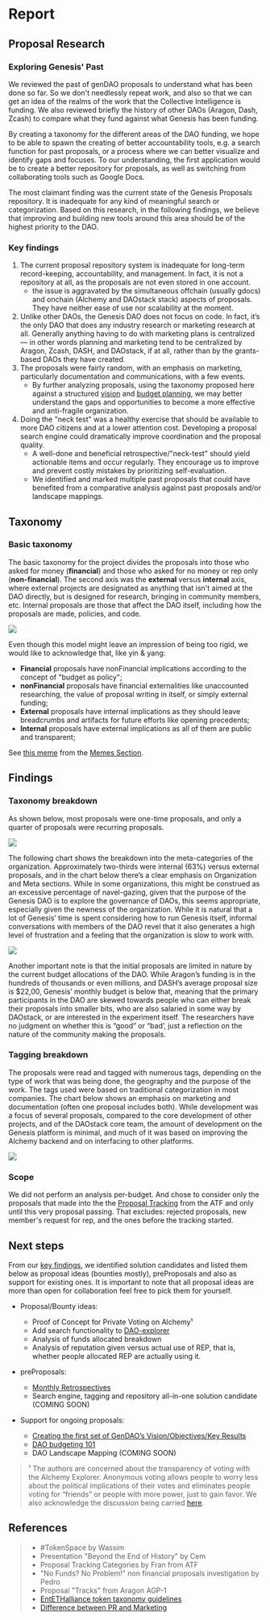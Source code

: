 # Report

## Proposal Research

### Exploring Genesis' Past

We reviewed the past of genDAO proposals to understand what has been done so far. So we don't needlessly repeat work, and also so that we can get an idea of the realms of the work that the Collective Intelligence is funding. We also reviewed briefly the history of other DAOs \(Aragon, Dash, Zcash\) to compare what they fund against what Genesis has been funding.

By creating a taxonomy for the different areas of the DAO funding, we hope to be able to spawn the creating of better accountability tools, e.g. a search function for past proposals, or a process where we can better visualize and identify gaps and focuses. To our understanding, the first application would be to create a better repository for proposals, as well as switching from collaborating tools such as Google Docs.

The most claimant finding was the current state of the Genesis Proposals repository. It is inadequate for any kind of meaningful search or categorization. Based on this research, in the following findings, we believe that improving and building new tools around this area should be of the highest priority to the DAO.

### Key findings

1. The current proposal repository system is inadequate for long-term record-keeping, accountability, and management. In fact, it is not a repository at all, as the proposals are not even stored in one account.
   * the issue is aggravated by the simultaneous offchain \(usually gdocs\) and onchain \(Alchemy and DAOstack stack\) aspects of proposals. They have neither ease of use nor scalability at the moment. 
2. Unlike other DAOs, the Genesis DAO does not focus on code. In fact, it’s the only DAO that does any industry research or marketing research at all. Generally anything having to do with marketing plans is centralized — in other words planning and marketing tend to be centralized by Aragon, Zcash, DASH, and DAOstack, if at all, rather than by the grants-based DAOs they have created.
3. The proposals were fairly random, with an emphasis on marketing, particularly documentation and communications, with a few events.
   * By further analyzing proposals, using the taxonomy proposed here against a structured [vision](https://docs.google.com/document/d/10-0ppf_QpYdlBC_AFWt-QhJWyUpBRl5zU9bU1AWXUqU/edit#heading=h.ggo559linbt0) and [budget planning](https://docs.google.com/document/d/1fyhXSv_yp38FbC-R3aJPqqVJDvi6i0LATZya5F9vtZ4/edit), we may better understand the gaps and opportunities to become a more effective and anti-fragile organization.
4. Doing the "neck test" was a healthy exercise that should be available to more DAO citizens and at a lower attention cost. Developing a proposal search engine could dramatically improve coordination and the proposal quality.
   * A well-done and beneficial retrospective/"neck-test" should yield actionable items and occur regularly. They encourage us to improve and prevent costly mistakes by prioritizing self-evaluation.
   * We identified and marked multiple past proposals that could have benefited from a comparative analysis against past proposals and/or landscape mappings.

## **Taxonomy**

### **Basic taxonomy**

The basic taxonomy for the project divides the proposals into those who asked for money \(**financial**\) and those who asked for no money or rep only \(**non-financial**\). The second axis was the **external** versus **internal** axis, where external projects are designated as anything that isn't aimed at the DAO directly, but is designed for research, bringing in community members, etc. Internal proposals are those that affect the DAO itself, including how the proposals are made, policies, and code.

![](../.gitbook/assets/selection_072.png)

Even though this model might leave an impression of being too rigid, we would like to acknowledge that, like yin & yang:

* **Financial** proposals have nonFinancial implications according to the concept of "budget as policy";
* **nonFinancial** proposals have financial externalities like unaccounted researching, the value of proposal writing in itself, or simply external funding;
* **External** proposals have internal implications as they should leave breadcrumbs and artifacts for future efforts like opening precedents;
* **Internal** proposals have external implications as all of them are public and transparent;   

See [this meme](https://blobscdn.gitbook.com/v0/b/gitbook-28427.appspot.com/o/assets%2F-LYSSKOPUjmfbvn6hc2p%2F-Le5-EGAdSvkvOhtqVIs%2F-Le51RgxMdaZmPJzCJF-%2Fimage.png?alt=media) from the [Memes Section](./#memes).

## **Findings**

### **Taxonomy breakdown**

As shown below, most proposals were one-time proposals, and only a quarter of proposals were recurring proposals.

![](https://lh3.googleusercontent.com/wumD7fd4nrbceabuvdS3sGDX2jyy8q-9ZG4-pxo691o-eRuwAeDCFemrRad14bSpNr2v8suCg_JZQrmGl0tsGIRNPdcZKYKVclPpXBVsgz8t_OAs6FxX-yfAXkGFNUU3uMKUmsMcbWRE89mnKg)

The following chart shows the breakdown into the meta-categories of the organization. Approximately two-thirds were internal \(63%\) versus external proposals, and in the chart below there’s a clear emphasis on Organization and Meta sections. While in some organizations, this might be construed as an excessive percentage of navel-gazing, given that the purpose of the Genesis DAO is to explore the governance of DAOs, this seems appropriate, especially given the newness of the organization. While it is natural that a lot of Genesis’ time is spent considering how to run Genesis itself, informal conversations with members of the DAO revel that it also generates a high level of frustration and a feeling that the organization is slow to work with.

![](../.gitbook/assets/image%20%281%29.png)

Another important note is that the initial proposals are limited in nature by the current budget allocations of the DAO. While Aragon’s funding is in the hundreds of thousands or even millions, and DASH’s average proposal size is $22,00, Genesis’ monthly budget is below that, meaning that the primary participants in the DAO are skewed towards people who can either break their proposals into smaller bits, who are also salaried in some way by DAOstack, or are interested in the experiment itself. The researchers have no judgment on whether this is “good” or “bad’, just a reflection on the nature of the community making the proposals.

### **Tagging breakdown**

The proposals were read and tagged with numerous tags, depending on the type of work that was being done, the geography and the purpose of the work. The tags used were based on traditional categorization in most companies. The chart below shows an emphasis on marketing and documentation \(often one proposal includes both\). While development was a focus of several proposals, compared to the core development of other projects, and of the DAOstack core team, the amount of development on the Genesis platform is minimal, and much of it was based on improving the Alchemy backend and on interfacing to other platforms.

![](../.gitbook/assets/selection_073.png)

### Scope

We did not perform an analysis per-budget. And chose to consider only the proposals that made into the the [Proposal Tracking](https://docs.google.com/spreadsheets/d/1FV8iz4ebZb4E3nXckzPsWy7IfhtsX3filkbX_gbPLNs/edit#gid=1899049180) from the ATF and only until this very proposal passing. That excludes: rejected proposals, new member's request for rep, and the ones before the tracking started. 

## Next steps 

From our [key findings](report.md#key-findings), we identified solution candidates and listed them below as proposal ideas \(bounties mostly\), preProposals and also as support for existing ones. It is important to note that all proposal ideas are more than open for collaboration feel free to pick them for yourself.

* Proposal/Bounty ideas: 

  * Proof of Concept for Private Voting on Alchemy¹
  * Add search functionality to [DAO-explorer](https://dao-explorer.com)
  * Analysis of funds allocated breakdown 
  * Analysis of reputation given versus actual use of REP, that is, whether people allocated REP are actually using it.

* preProposals:
  * [Monthly Retrospectives](https://docs.google.com/document/d/1mS9ORsq647xblKiAxQGdwEJ9PuJnghl-8iBkbVT_NEs/edit?usp=sharing)
  * Search engine, tagging and repository all-in-one solution candidate \(COMING SOON\) 
* Support for ongoing proposals:
  * [Creating the first set of GenDAO’s Vision/Objectives/Key Results ](https://docs.google.com/document/d/10-0ppf_QpYdlBC_AFWt-QhJWyUpBRl5zU9bU1AWXUqU/edit#heading=h.vaikfqc64l1)
  * [DAO budgeting 101](https://docs.google.com/document/d/1fyhXSv_yp38FbC-R3aJPqqVJDvi6i0LATZya5F9vtZ4/edit)
  * DAO Landscape Mapping \(COMING SOON\)

> ¹ The authors are concerned about the transparency of voting with the Alchemy Explorer. Anonymous voting allows people to worry less about the political implications of their votes and eliminates people voting for “friends” or people with more power, just to gain favor. We also acknowledge the discussion being carried [here](https://daotalk.org/t/private-voting-module/469/2?u=pat).

## References

> * \#TokenSpace by Wassim
> * Presentation "Beyond the End of History" by Cem
> * Proposal Tracking Categories by Fran from ATF
> * "No Funds? No Problem!" non financial proposals investigation by Pedro
> * Proposal "Tracks" from Aragon AGP-1
> * [EntETHalliance token taxonomy guidelines](undefined)
> * [Difference between PR and Marketing](undefined)

